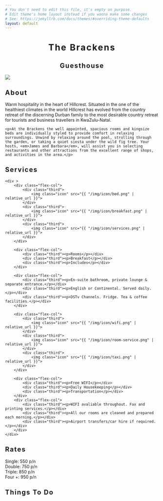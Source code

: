 ```yaml
---
# You don't need to edit this file, it's empty on purpose.
# Edit theme's home layout instead if you wanna make some changes
# See: https://jekyllrb.com/docs/themes/#overriding-theme-defaults
layout: default
---
```


<div class="page-content">
    <h1 style="text-align:center;"><span style="letter-spacing:0.1em;">The Brackens</span></h1>
    <h2 style="text-align:center;"><span style="letter-spacing:0.1em;">Guesthouse</span></h2>
</div>

<div class="page-content">
	<img src="{{ "/img/bg.jpg" | relative_url }}">
</div>

<div class="page-content">
	<h2 ><span style="letter-spacing:0.1em;">About</span></h2> 
	<p>Warm hospitality in the heart of Hillcrest. Situated in the one of the healthiest climates in the world Hillcrest has evolved from the country retreat of the discerning Durban family to the most desirable country retreat for tourists and business travellers in KwaZulu-Natal.</p>

	<p>At the Brackens the well appointed, spacious rooms and kingsize beds are individually styled to provide comfort in relaxing surroundings. Unwind by relaxing around the pool, strolling through the garden, or taking a quiet siesta under the wild fig tree. Your hosts, <em>James and Barbara</em>, will assist you in selecting restaurants and other attractions from the excellent range of shops, and activities in the area.</p>
</div>

<div class="page-content">
	<h2><span style="letter-spacing:0.1em;">Services</span></h2> 

	<div >
		<div class="flex-col">
			<div class="third">
				<img class="icon" src="{{ "/img/icon/bed.png" | relative_url }}">
			</div>
			<div class="third">
				<img class="icon" src="{{ "/img/icon/breakfast.png" | relative_url }}">
			</div>
			<div class="third">
				<img class="icon" src="{{ "/img/icon/services.png" | relative_url }}">
			</div>
		</div>

		<div class="flex-col">
			<div class="third"><p>Rooms</p></div>
			<div class="third"><p>Breakfast</p></div>
			<div class="third"><p>Includes</p></div>
		</div>

		<div class="flex-col">
			<div class="third"><p>En-suite bathroom, private lounge & separate entrance.</p></div>
			<div class="third"><p>English or Continental. Served daily.</p></div>
			<div class="third"><p>DSTv Channels. Fridge. Tea & coffee facilities.</p></div>
		</div>

		<div class="flex-col">
			<div class="third">
				<img class="icon" src="{{ "/img/icon/wifi.png" | relative_url }}">
			</div>
			<div class="third">
				<img class="icon" src="{{ "/img/icon/room-service.png" | relative_url }}">
			</div>
			<div class="third">
				<img class="icon" src="{{ "/img/icon/taxi.png" | relative_url }}">
			</div>
		</div>

		<div class="flex-col">
			<div class="third"><p>Free WIFI</p></div>
			<div class="third"><p>Daily Housekeeping</p></div>
			<div class="third"><p>Transportation</p></div>
		</div>
		<div class="flex-col">
			<div class="third"><p>WIFI avaliable throughout. Fax and printing services.</p></div>
			<div class="third"><p>All our rooms are cleaned and prepared each morning.</p></div>
			<div class="third"><p>Airport transfers/car hire if required.</p></div>
		</div>
	</div>


</div>

<div class="page-content">
	<h2><span style="letter-spacing:0.1em;">Rates</span></h2> 
	<div>
		<div class="flex-col">
			<div>Single: 550 p/n</div>
		<div class="flex-col">
		</div>
			<div>Double: 750 p/n</div>
		<div class="flex-col">
		</div>
			<div>Triple: 850 p/n</div>
		<div class="flex-col">
		</div>
			<div>Four +: 950 p/n</div>
		</div>
		</div>
</div>

<div class="page-content">
	<h2><span style="letter-spacing:0.1em;">Things To Do</span></h2> 
</div>